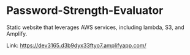 # Password-Strength-Evaluator
Static website that leverages AWS services, including lambda, S3, and Amplify.

Link: https://dev3165.d3b9dyx33ftyo7.amplifyapp.com/
